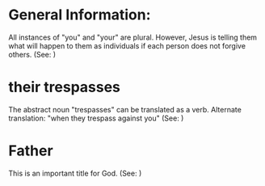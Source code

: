
# General Information:
All instances of "you" and "your" are plural. However, Jesus is telling them what will happen to them as individuals if each person does not forgive others. (See: )

# their trespasses
The abstract noun "trespasses" can be translated as a verb. Alternate translation: "when they trespass against you" (See: )

# Father
This is an important title for God. (See: )